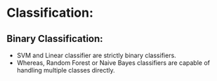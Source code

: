 # Classification:

## Binary Classification:
   - SVM and Linear classifier are strictly binary classifiers.
   - Whereas, Random Forest or Naive Bayes classifiers are capable of handling multiple classes directly.
